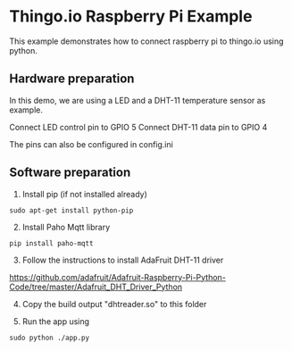 # Thingo.io Raspberry Pi Example

This example demonstrates how to connect raspberry pi to thingo.io using python.

## Hardware preparation

In this demo, we are using a LED and a DHT-11 temperature sensor as example.

Connect LED control pin to GPIO 5
Connect DHT-11 data pin to GPIO 4

The pins can also be configured in config.ini

## Software preparation

1. Install pip (if not installed already)

```
sudo apt-get install python-pip
```

2. Install Paho Mqtt library

```
pip install paho-mqtt
```

3. Follow the instructions to install AdaFruit DHT-11 driver

https://github.com/adafruit/Adafruit-Raspberry-Pi-Python-Code/tree/master/Adafruit_DHT_Driver_Python

4. Copy the build output "dhtreader.so" to this folder

5. Run the app using

```sudo python ./app.py```